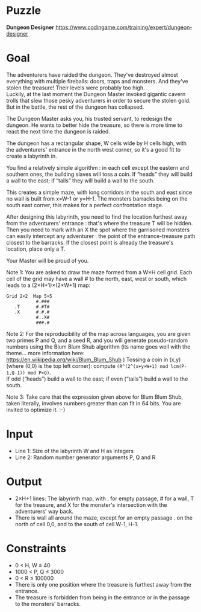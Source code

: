 # Puzzle
**Dungeon Designer** https://www.codingame.com/training/expert/dungeon-designer

# Goal
The adventurers have raided the dungeon. They've destroyed almost everything with multiple fireballs: doors, traps and monsters. And they've stolen the treasure! Their levels were probably too high.  
Luckily, at the last moment the Dungeon Master invoked gigantic cavern trolls that slew those pesky adventurers in order to secure the stolen gold. But in the battle, the rest of the dungeon has collapsed.

The Dungeon Master asks you, his trusted servant, to redesign the dungeon. He wants to better hide the treasure, so there is more time to react the next time the dungeon is raided.

The dungeon has a rectangular shape, W cells wide by H cells high, with the adventurers' entrance in the north west corner, so it's a good fit to create a labyrinth in.

You find a relatively simple algorithm : in each cell except the eastern and southern ones, the building slaves will toss a coin. If “heads” they will build a wall to the east; if “tails” they will build a wall to the south.

This creates a simple maze, with long corridors in the south and east since no wall is built from x=W-1 or y=H-1. The monsters barracks being on the south east corner, this makes for a perfect confrontation stage.

After designing this labyrinth, you need to find the location furthest away from the adventurers' entrance : that's where the treasure T will be hidden. Then you need to mark with an X the spot where the garrisoned monsters can easily intercept any adventurer : the point of the entrance-treasure path closest to the barracks. If the closest point is already the treasure's location, place only a T.

Your Master will be proud of you.

Note 1: You are asked to draw the maze formed from a W‍×‍H cell grid. Each cell of the grid may have a wall # to the north, east, west or south, which leads to a (2×H+1)‍×‍(2×W+1) map:
```
Grid 2×2  Map 5×5
           #.###
   .T      #.#T#
   .X      #.#.#
           #..X#
           ###.#
```

Note 2: For the reproducibility of the map across languages, you are given two primes P and Q, and a seed R, and you will generate pseudo-random numbers using the Blum Blum Shub algorithm (its name goes well with the theme… more information here: https://en.wikipedia.org/wiki/Blum_Blum_Shub )
Tossing a coin in (x,y) (where (0,0) is the top left corner): compute ```(R^(2^(x+y×W+1) mod lcm(P-1,Q-1)) mod P×Q)```.  
If odd (“heads”) build a wall to the east; if even (“tails”) build a wall to the south.

Note 3: Take care that the expression given above for Blum Blum Shub, taken literally, involves numbers greater than can fit in 64 bits. You are invited to optimize it. :-)

# Input
* Line 1: Size of the labyrinth W and H as integers
* Line 2: Random number generator arguments P, Q and R

# Output
* 2×H+1 lines: The labyrinth map, with . for empty passage, # for a wall, T for the treasure, and X for the monster's intersection with the adventurers' way back.
* There is wall all around the maze, except for an empty passage . on the north of cell 0,0, and to the south of cell W-1, H-1.

# Constraints
* 0 < H, W ≤ 40
* 1000 < P, Q ≤ 3000
* 0 < R ≤ 100000
* There is only one position where the treasure is furthest away from the entrance.
* The treasure is forbidden from being in the entrance or in the passage to the monsters' barracks.
